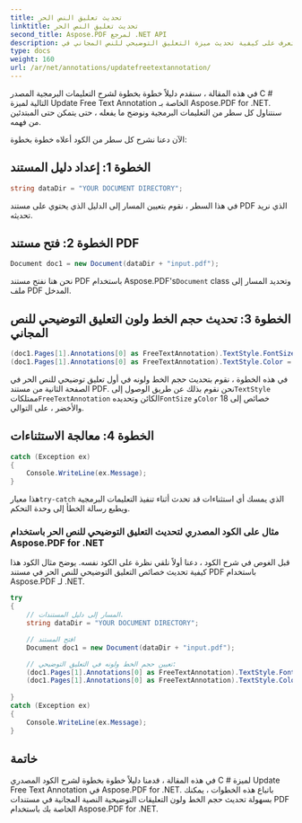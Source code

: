 ```yaml
---
title: تحديث تعليق النص الحر
linktitle: تحديث تعليق النص الحر
second_title: Aspose.PDF لمرجع .NET API
description: تعرف على كيفية تحديث ميزة التعليق التوضيحي للنص المجاني في Aspose.PDF for .NET باستخدام الكود المصدري C #.
type: docs
weight: 160
url: /ar/net/annotations/updatefreetextannotation/
---
```

في هذه المقالة ، سنقدم دليلاً خطوة بخطوة لشرح التعليمات البرمجية المصدر C # التالية لميزة Update Free Text Annotation الخاصة بـ Aspose.PDF for .NET. سنتناول كل سطر من التعليمات البرمجية ونوضح ما يفعله ، حتى يتمكن حتى المبتدئين من فهمه.

الآن دعنا نشرح كل سطر من الكود أعلاه خطوة بخطوة:

## الخطوة 1: إعداد دليل المستند

```csharp
string dataDir = "YOUR DOCUMENT DIRECTORY";
```

في هذا السطر ، نقوم بتعيين المسار إلى الدليل الذي يحتوي على مستند PDF الذي نريد تحديثه.

## الخطوة 2: فتح مستند PDF

```csharp
Document doc1 = new Document(dataDir + "input.pdf");
```

نحن هنا نفتح مستند PDF باستخدام Aspose.PDF's`Document` class وتحديد المسار إلى ملف PDF المدخل.

## الخطوة 3: تحديث حجم الخط ولون التعليق التوضيحي للنص المجاني

```csharp
(doc1.Pages[1].Annotations[0] as FreeTextAnnotation).TextStyle.FontSize = 18;
(doc1.Pages[1].Annotations[0] as FreeTextAnnotation).TextStyle.Color = System.Drawing.Color.Green;
```

 في هذه الخطوة ، نقوم بتحديث حجم الخط ولونه في أول تعليق توضيحي للنص الحر في الصفحة الثانية من مستند PDF. نحن نقوم بذلك عن طريق الوصول إلى`TextStyle` ممتلكات`FreeTextAnnotation` الكائن وتحديده`FontSize` و`Color` خصائص إلى 18 والأخضر ، على التوالي.

## الخطوة 4: معالجة الاستثناءات

```csharp
catch (Exception ex)
{
    Console.WriteLine(ex.Message);
}
```

 هذا معيار`try-catch` الذي يمسك أي استثناءات قد تحدث أثناء تنفيذ التعليمات البرمجية ويطبع رسالة الخطأ إلى وحدة التحكم.

### مثال على الكود المصدري لتحديث التعليق التوضيحي للنص الحر باستخدام Aspose.PDF for .NET

قبل الغوص في شرح الكود ، دعنا أولاً نلقي نظرة على الكود نفسه. يوضح مثال الكود هذا كيفية تحديث خصائص التعليق التوضيحي للنص الحر في مستند PDF باستخدام Aspose.PDF لـ .NET.

```csharp
try
{
    // المسار إلى دليل المستندات.
    string dataDir = "YOUR DOCUMENT DIRECTORY";

    // افتح المستند
    Document doc1 = new Document(dataDir + "input.pdf");

    // تعيين حجم الخط ولونه في التعليق التوضيحي:
    (doc1.Pages[1].Annotations[0] as FreeTextAnnotation).TextStyle.FontSize = 18;
    (doc1.Pages[1].Annotations[0] as FreeTextAnnotation).TextStyle.Color = System.Drawing.Color.Green;
                
}
catch (Exception ex)
{
    Console.WriteLine(ex.Message);
}
```

## خاتمة

في هذه المقالة ، قدمنا دليلاً خطوة بخطوة لشرح الكود المصدري C # لميزة Update Free Text Annotation في Aspose.PDF for .NET. باتباع هذه الخطوات ، يمكنك بسهولة تحديث حجم الخط ولون التعليقات التوضيحية النصية المجانية في مستندات PDF الخاصة بك باستخدام Aspose.PDF for .NET.